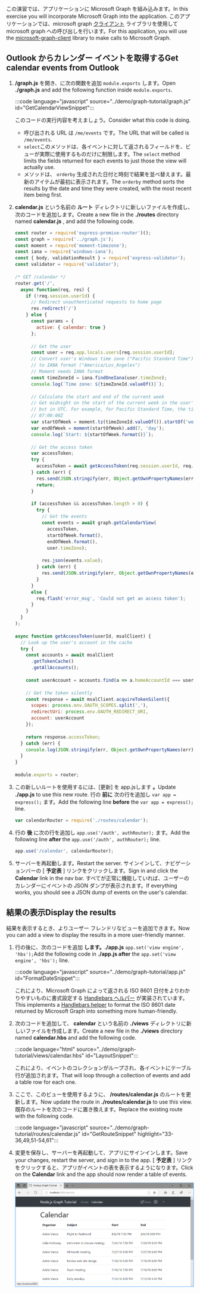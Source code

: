 <!-- markdownlint-disable MD002 MD041 -->

<span data-ttu-id="bbf5e-101">この演習では、アプリケーションに Microsoft Graph を組み込みます。</span><span class="sxs-lookup"><span data-stu-id="bbf5e-101">In this exercise you will incorporate Microsoft Graph into the application.</span></span> <span data-ttu-id="bbf5e-102">このアプリケーションでは、microsoft graph [クライアント](https://github.com/microsoftgraph/msgraph-sdk-javascript) ライブラリを使用して microsoft graph への呼び出しを行います。</span><span class="sxs-lookup"><span data-stu-id="bbf5e-102">For this application, you will use the [microsoft-graph-client](https://github.com/microsoftgraph/msgraph-sdk-javascript) library to make calls to Microsoft Graph.</span></span>

## <a name="get-calendar-events-from-outlook"></a><span data-ttu-id="bbf5e-103">Outlook からカレンダー イベントを取得する</span><span class="sxs-lookup"><span data-stu-id="bbf5e-103">Get calendar events from Outlook</span></span>

1. <span data-ttu-id="bbf5e-104">**/graph.js** を開き、に次の関数を追加 `module.exports` します。</span><span class="sxs-lookup"><span data-stu-id="bbf5e-104">Open **./graph.js** and add the following function inside `module.exports`.</span></span>

    :::code language="javascript" source="../demo/graph-tutorial/graph.js" id="GetCalendarViewSnippet":::

    <span data-ttu-id="bbf5e-105">このコードの実行内容を考えましょう。</span><span class="sxs-lookup"><span data-stu-id="bbf5e-105">Consider what this code is doing.</span></span>

    - <span data-ttu-id="bbf5e-106">呼び出される URL は `/me/events` です。</span><span class="sxs-lookup"><span data-stu-id="bbf5e-106">The URL that will be called is `/me/events`.</span></span>
    - <span data-ttu-id="bbf5e-107">`select`このメソッドは、各イベントに対して返されるフィールドを、ビューが実際に使用するものだけに制限します。</span><span class="sxs-lookup"><span data-stu-id="bbf5e-107">The `select` method limits the fields returned for each events to just those the view will actually use.</span></span>
    - <span data-ttu-id="bbf5e-108">メソッドは、 `orderby` 生成された日付と時刻で結果を並べ替えます。最新のアイテムが最初に表示されます。</span><span class="sxs-lookup"><span data-stu-id="bbf5e-108">The `orderby` method sorts the results by the date and time they were created, with the most recent item being first.</span></span>

1. <span data-ttu-id="bbf5e-109">**calendar.js** という名前の **ルート** ディレクトリに新しいファイルを作成し、次のコードを追加します。</span><span class="sxs-lookup"><span data-stu-id="bbf5e-109">Create a new file in the **./routes** directory named **calendar.js** , and add the following code.</span></span>

    ```javascript
    const router = require('express-promise-router')();
    const graph = require('../graph.js');
    const moment = require('moment-timezone');
    const iana = require('windows-iana');
    const { body, validationResult } = require('express-validator');
    const validator = require('validator');

    /* GET /calendar */
    router.get('/',
      async function(req, res) {
        if (!req.session.userId) {
          // Redirect unauthenticated requests to home page
          res.redirect('/')
        } else {
          const params = {
            active: { calendar: true }
          };

          // Get the user
          const user = req.app.locals.users[req.session.userId];
          // Convert user's Windows time zone ("Pacific Standard Time")
          // to IANA format ("America/Los_Angeles")
          // Moment needs IANA format
          const timeZoneId = iana.findOneIana(user.timeZone);
          console.log(`Time zone: ${timeZoneId.valueOf()}`);

          // Calculate the start and end of the current week
          // Get midnight on the start of the current week in the user's timezone,
          // but in UTC. For example, for Pacific Standard Time, the time value would be
          // 07:00:00Z
          var startOfWeek = moment.tz(timeZoneId.valueOf()).startOf('week').utc();
          var endOfWeek = moment(startOfWeek).add(7, 'day');
          console.log(`Start: ${startOfWeek.format()}`);

          // Get the access token
          var accessToken;
          try {
            accessToken = await getAccessToken(req.session.userId, req.app.locals.msalClient);
          } catch (err) {
            res.send(JSON.stringify(err, Object.getOwnPropertyNames(err)));
            return;
          }

          if (accessToken && accessToken.length > 0) {
            try {
              // Get the events
              const events = await graph.getCalendarView(
                accessToken,
                startOfWeek.format(),
                endOfWeek.format(),
                user.timeZone);

              res.json(events.value);
            } catch (err) {
              res.send(JSON.stringify(err, Object.getOwnPropertyNames(err)));
            }
          }
          else {
            req.flash('error_msg', 'Could not get an access token');
          }
        }
      }
    );

    async function getAccessToken(userId, msalClient) {
      // Look up the user's account in the cache
      try {
        const accounts = await msalClient
          .getTokenCache()
          .getAllAccounts();

        const userAccount = accounts.find(a => a.homeAccountId === userId);

        // Get the token silently
        const response = await msalClient.acquireTokenSilent({
          scopes: process.env.OAUTH_SCOPES.split(','),
          redirectUri: process.env.OAUTH_REDIRECT_URI,
          account: userAccount
        });

        return response.accessToken;
      } catch (err) {
        console.log(JSON.stringify(err, Object.getOwnPropertyNames(err)));
      }
    }

    module.exports = router;
    ```

1. <span data-ttu-id="bbf5e-110">この新しいルートを使用するには、[更新] を app.jsします **。**</span><span class="sxs-lookup"><span data-stu-id="bbf5e-110">Update **./app.js** to use this new route.</span></span> <span data-ttu-id="bbf5e-111">行の **前に** 次の行を追加し `var app = express();` ます。</span><span class="sxs-lookup"><span data-stu-id="bbf5e-111">Add the following line **before** the `var app = express();` line.</span></span>

    ```javascript
    var calendarRouter = require('./routes/calendar');
    ```

1. <span data-ttu-id="bbf5e-112">行の **後** に次の行を追加し `app.use('/auth', authRouter);` ます。</span><span class="sxs-lookup"><span data-stu-id="bbf5e-112">Add the following line **after** the `app.use('/auth', authRouter);` line.</span></span>

    ```javascript
    app.use('/calendar', calendarRouter);
    ```

1. <span data-ttu-id="bbf5e-113">サーバーを再起動します。</span><span class="sxs-lookup"><span data-stu-id="bbf5e-113">Restart the server.</span></span> <span data-ttu-id="bbf5e-114">サインインして、ナビゲーションバーの [ **予定表** ] リンクをクリックします。</span><span class="sxs-lookup"><span data-stu-id="bbf5e-114">Sign in and click the **Calendar** link in the nav bar.</span></span> <span data-ttu-id="bbf5e-115">すべてが正常に機能していれば、ユーザーのカレンダーにイベントの JSON ダンプが表示されます。</span><span class="sxs-lookup"><span data-stu-id="bbf5e-115">If everything works, you should see a JSON dump of events on the user's calendar.</span></span>

## <a name="display-the-results"></a><span data-ttu-id="bbf5e-116">結果の表示</span><span class="sxs-lookup"><span data-stu-id="bbf5e-116">Display the results</span></span>

<span data-ttu-id="bbf5e-117">結果を表示するとき、よりユーザー フレンドリなビューを追加できます。</span><span class="sxs-lookup"><span data-stu-id="bbf5e-117">Now you can add a view to display the results in a more user-friendly manner.</span></span>

1. <span data-ttu-id="bbf5e-118">行の後に、次のコードを追加 **します。./app.js** `app.set('view engine', 'hbs');`</span><span class="sxs-lookup"><span data-stu-id="bbf5e-118">Add the following code in **./app.js after** the `app.set('view engine', 'hbs');` line.</span></span>

    :::code language="javascript" source="../demo/graph-tutorial/app.js" id="FormatDateSnippet":::

    <span data-ttu-id="bbf5e-119">これにより、Microsoft Graph によって返される ISO 8601 日付をよりわかりやすいものに書式設定する [Handlebars ヘルパー](http://handlebarsjs.com/#helpers) が実装されています。</span><span class="sxs-lookup"><span data-stu-id="bbf5e-119">This implements a [Handlebars helper](http://handlebarsjs.com/#helpers) to format the ISO 8601 date returned by Microsoft Graph into something more human-friendly.</span></span>

1. <span data-ttu-id="bbf5e-120">次のコードを追加して、 **calendar** という名前の **./views** ディレクトリに新しいファイルを作成します。</span><span class="sxs-lookup"><span data-stu-id="bbf5e-120">Create a new file in the **./views** directory named **calendar.hbs** and add the following code.</span></span>

    :::code language="html" source="../demo/graph-tutorial/views/calendar.hbs" id="LayoutSnippet":::

    <span data-ttu-id="bbf5e-121">これにより、イベントのコレクションがループされ、各イベントにテーブル行が追加されます。</span><span class="sxs-lookup"><span data-stu-id="bbf5e-121">That will loop through a collection of events and add a table row for each one.</span></span>

1. <span data-ttu-id="bbf5e-122">ここで、このビューを使用するように、 **/routes/calendar.js** のルートを更新します。</span><span class="sxs-lookup"><span data-stu-id="bbf5e-122">Now update the route in **./routes/calendar.js** to use this view.</span></span> <span data-ttu-id="bbf5e-123">既存のルートを次のコードに置き換えます。</span><span class="sxs-lookup"><span data-stu-id="bbf5e-123">Replace the existing route with the following code.</span></span>

    :::code language="javascript" source="../demo/graph-tutorial/routes/calendar.js" id="GetRouteSnippet" highlight="33-36,49,51-54,61":::

1. <span data-ttu-id="bbf5e-124">変更を保存し、サーバーを再起動して、アプリにサインインします。</span><span class="sxs-lookup"><span data-stu-id="bbf5e-124">Save your changes, restart the server, and sign in to the app.</span></span> <span data-ttu-id="bbf5e-125">[ **予定表** ] リンクをクリックすると、アプリがイベントの表を表示するようになります。</span><span class="sxs-lookup"><span data-stu-id="bbf5e-125">Click on the **Calendar** link and the app should now render a table of events.</span></span>

    ![イベント表のスクリーンショット](./images/add-msgraph-01.png)
